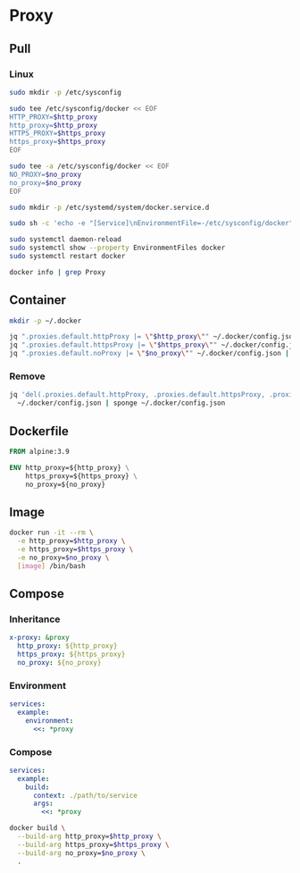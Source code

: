 # Proxy

## Pull

### Linux

```sh
sudo mkdir -p /etc/sysconfig
```

```sh
sudo tee /etc/sysconfig/docker << EOF
HTTP_PROXY=$http_proxy
http_proxy=$http_proxy
HTTPS_PROXY=$https_proxy
https_proxy=$https_proxy
EOF
```

```sh
sudo tee -a /etc/sysconfig/docker << EOF
NO_PROXY=$no_proxy
no_proxy=$no_proxy
EOF
```

```sh
sudo mkdir -p /etc/systemd/system/docker.service.d
```

```sh
sudo sh -c 'echo -e "[Service]\nEnvironmentFile=-/etc/sysconfig/docker" >> /etc/systemd/system/docker.service.d/http-proxy.conf'
```

```sh
sudo systemctl daemon-reload
sudo systemctl show --property EnvironmentFiles docker
sudo systemctl restart docker
```

```sh
docker info | grep Proxy
```

## Container

```sh
mkdir -p ~/.docker
```

```sh
jq ".proxies.default.httpProxy |= \"$http_proxy\"" ~/.docker/config.json | sponge ~/.docker/config.json
jq ".proxies.default.httpsProxy |= \"$https_proxy\"" ~/.docker/config.json | sponge ~/.docker/config.json
jq ".proxies.default.noProxy |= \"$no_proxy\"" ~/.docker/config.json | sponge ~/.docker/config.json
```

### Remove

```sh
jq 'del(.proxies.default.httpProxy, .proxies.default.httpsProxy, .proxies.default.noProxy)' \
  ~/.docker/config.json | sponge ~/.docker/config.json
```

## Dockerfile

```Dockerfile
FROM alpine:3.9

ENV http_proxy=${http_proxy} \
    https_proxy=${https_proxy} \
    no_proxy=${no_proxy}

```

## Image

```sh
docker run -it --rm \
  -e http_proxy=$http_proxy \
  -e https_proxy=$https_proxy \
  -e no_proxy=$no_proxy \
  [image] /bin/bash
```

## Compose

### Inheritance

```yml
x-proxy: &proxy
  http_proxy: ${http_proxy}
  https_proxy: ${https_proxy}
  no_proxy: ${no_proxy}
```

### Environment

```yml
services:
  example:
    environment:
      <<: *proxy
```

### Compose

```yml
services:
  example:
    build:
      context: ./path/to/service
      args:
        <<: *proxy
```

```sh
docker build \
  --build-arg http_proxy=$http_proxy \
  --build-arg https_proxy=$https_proxy \
  --build-arg no_proxy=$no_proxy \
  .
```
